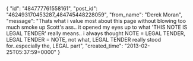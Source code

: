  {
   "id": "484777761558161",
   "post_id": "462493170453287_484745448228059",
   "from_name": "Derek Moran",
   "message": "Thats what i value most about this page without blowing too much smoke up Scott's ass.. it opened my eyes up to what 'THIS NOTE IS LEGAL TENDER' really means.. i always thought NOTE = LEGAL TENDER, LEGAL TENDER = NOTE, not what, LEGAL TENDER really stood for..especially the, LEGAL part",
   "created_time": "2013-02-25T05:37:59+0000"
 }
